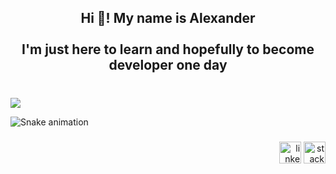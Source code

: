 
<h2 align="center">Hi 👋! My name is Alexander<br><br>I'm just here to learn and hopefully to become developer one day</h2>


###

<br clear="both">



<picture>
<source
  srcset="https://github-readme-stats.vercel.app/api?username=whuzurbuddha&show_icons=true&theme=dark"
  media="(prefers-color-scheme: dark)"
/>
<source
  srcset="https://github-readme-stats.vercel.app/api?username=whuzurbuddha&show_icons=true"
  media="(prefers-color-scheme: light), (prefers-color-scheme: no-preference)"
/>
<img src="https://github-readme-stats.vercel.app/api?username=anuraghazra&show_icons=true" />
</picture>






   ![Snake animation](https://github.com/whuzurbuddha/whuzurbuddha/blob/output/github-contribution-grid-snake.svg)


###

<div align="right">
    <img src="https://img.shields.io/static/v1?message=LinkedIn&logo=linkedin&label=&color=0077B5&logoColor=white&labelColor=&style=flat" height="35" alt="linkedin logo"  />
    <img src="https://img.shields.io/static/v1?message=Stackoverflow&logo=stackoverflow&label=&color=FE7A16&logoColor=white&labelColor=&style=flat" height="35" alt="stackoverflow logo"  />
</div>

###
